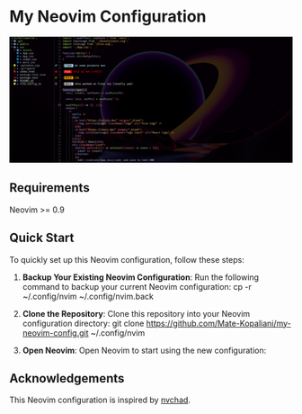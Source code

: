 # My Neovim Configuration
![Neovim Screenshot](./images/2024-03-05_22-30.png)

## Requirements
Neovim >= 0.9

## Quick Start
To quickly set up this Neovim configuration, follow these steps:

1. **Backup Your Existing Neovim Configuration**:
   Run the following command to backup your current Neovim configuration:
cp -r ~/.config/nvim ~/.config/nvim.back


2. **Clone the Repository**:
Clone this repository into your Neovim configuration directory:
git clone https://github.com/Mate-Kopaliani/my-neovim-config.git ~/.config/nvim


3. **Open Neovim**:
Open Neovim to start using the new configuration:


## Acknowledgements
This Neovim configuration is inspired by [nvchad](https://github.com/nvchad/nvchad).

